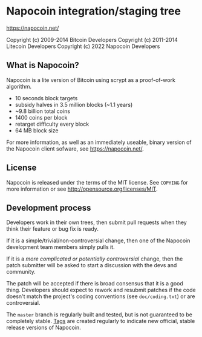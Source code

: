 Napocoin integration/staging tree
================================

https://napocoin.net/

Copyright (c) 2009-2014 Bitcoin Developers
Copyright (c) 2011-2014 Litecoin Developers
Copyright (c) 2022 Napocoin Developers

What is Napocoin?
----------------

Napocoin is a lite version of Bitcoin using scrypt as a proof-of-work algorithm.
 - 10 seconds block targets
 - subsidy halves in 3.5 million  blocks (~1.1 years)
 - ~9.8 billion total coins
 - 1400 coins per block
 - retarget difficulty every block
 - 64 MB block size

For more information, as well as an immediately useable, binary version of
the Napocoin client sofware, see https://napocoin.net/.

License
-------

Napocoin is released under the terms of the MIT license. See `COPYING` for more
information or see http://opensource.org/licenses/MIT.

Development process
-------------------

Developers work in their own trees, then submit pull requests when they think
their feature or bug fix is ready.

If it is a simple/trivial/non-controversial change, then one of the Napocoin
development team members simply pulls it.

If it is a *more complicated or potentially controversial* change, then the patch
submitter will be asked to start a discussion with the devs and community.

The patch will be accepted if there is broad consensus that it is a good thing.
Developers should expect to rework and resubmit patches if the code doesn't
match the project's coding conventions (see `doc/coding.txt`) or are
controversial.

The `master` branch is regularly built and tested, but is not guaranteed to be
completely stable. [Tags](https://github.com/Zetalon0/Napocointags) are created
regularly to indicate new official, stable release versions of Napocoin.
